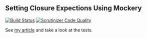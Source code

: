 ## Setting Closure Expections Using Mockery

[![Build Status](https://travis-ci.org/AndyWendt/closure-expectations-example.svg?branch=master)](https://travis-ci.org/AndyWendt/closure-expectations-example) [![Scrutinizer Code Quality](https://scrutinizer-ci.com/g/AndyWendt/closure-expectations-example/badges/quality-score.png?b=master)](https://scrutinizer-ci.com/g/AndyWendt/closure-expectations-example/?branch=master) 

See [my article](http://commandz.io/setting-expectations-for-a-closure-using-mockery/) and take a look at the tests.  
